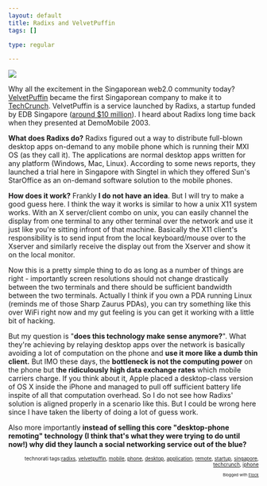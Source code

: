 ```yaml
--- 
layout: default
title: Radixs and VelvetPuffin
tags: []

type: regular

---
```

<p><img border="0" src="http://i60.photobucket.com/albums/h35/mallipeddi/VelvetPuffin.png" />
</p>

<p>
Why all the excitement in the Singaporean web2.0 community today? <a href="http://www.velvetpuffin.com">VelvetPuffin</a> became the first Singaporean company to make it to <a href="http://www.techcrunch.com">TechCrunch</a>. VelvetPuffin is a service launched by Radixs, a startup funded by EDB Singapore (<a href="http://www.bjornlee.com/2007/03/05/velvet-puffin-singapores-very-own-myspace/">around $10 million</a>). I heard about Radixs long time back when they presented at DemoMobile 2003. </p>

<p><strong>What does Radixs do?</strong> Radixs figured out a way to distribute full-blown desktop apps on-demand to any mobile phone which is running their MXI OS (as they call it). The applications are normal desktop apps written for any platform (Windows, Mac, Linux). According to some news reports, they launched a trial here in Singapore with Singtel in which they offered Sun's StarOffice as an on-demand software solution to the mobile phones.</p>

<p><strong>How does it work?</strong> Frankly <strong>I do not have an idea</strong>. But I will try to make a good guess here. I think the way it works is similar to how a unix X11 system works. With an X server/client combo on unix, you can easily channel the display from one terminal to any other terminal over the network and use it just like you're sitting infront of that machine. Basically the X11 client's responsibility is to send input from the local keyboard/mouse over to the Xserver and similarly receive the display out from the Xserver and show it on the local monitor. <br/>
</p>

<p>Now this is a pretty simple thing to do as long as a number of things are right - importantly screen resolutions should not change drastically between the two terminals and there should be sufficient bandwidth between the two terminals. Actually I think if you own a PDA running Linux (reminds me of those Sharp Zaurus PDAs), you can try something like this over WiFi right now and my gut feeling is you can get it working with a little bit of hacking.</p>

<p>But my question is "<strong>does this technology make sense anymore?</strong>". What they're achieving by relaying desktop apps over the network is basically avoiding a lot of computation on the phone and <strong>use it more like a dumb thin client.</strong> But IMO these days, the <strong>bottleneck is not the computing power</strong> on the phone but t<strong>he ridiculously high data exchange rates</strong> which mobile carriers charge. If you think about it, Apple placed a desktop-class version of OS X inside the iPhone and managed to pull off sufficient battery life inspite of all that computation overhead. So I do not see how Radixs' solution is aligned properly in a scenario like this. But I could be wrong here since I have taken the liberty of doing a lot of guess work.<br/>
</p>

<p>Also more importantly <strong>instead of selling this core "desktop-phone remoting" technology (I think that's what they were trying to do until now!) why did they launch a social networking service out of the blue?</strong><br/>
</p>

<!-- technorati tags begin --><p style="font-size:10px;text-align:right;">technorati tags:<a href="http://technorati.com/tag/radixs" rel="tag">radixs</a>, <a href="http://technorati.com/tag/velvetpuffin" rel="tag">velvetpuffin</a>, <a href="http://technorati.com/tag/mobile" rel="tag">mobile</a>, <a href="http://technorati.com/tag/phone" rel="tag">phone</a>, <a href="http://technorati.com/tag/desktop" rel="tag">desktop</a>, <a href="http://technorati.com/tag/application" rel="tag">application</a>, <a href="http://technorati.com/tag/remote" rel="tag">remote</a>, <a href="http://technorati.com/tag/startup" rel="tag">startup</a>, <a href="http://technorati.com/tag/singapore" rel="tag">singapore</a>, <a href="http://technorati.com/tag/techcrunch" rel="tag">techcrunch</a>, <a href="http://technorati.com/tag/iphone" rel="tag">iphone</a></p><!-- technorati tags end --><p style="text-align: right; font-size: 8px">Blogged with <a href="http://www.flock.com/blogged-with-flock" title="Flock" target="_new">Flock</a></p>
